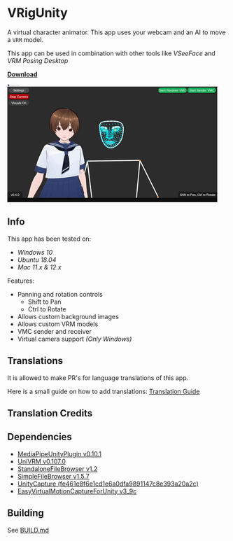 # VRigUnity
A virtual character animator. This app uses your webcam and an AI to move a `VRM` model.

This app can be used in combination with other tools like *VSeeFace* and *VRM Posing Desktop*

<a href="https://github.com/Kariaro/VRigUnity/releases/latest" target="blank"><b>Download</b></a>

![Example](.github/assets/videos/show0.gif)

## Info
This app has been tested on:
+ *Windows 10*
+ *Ubuntu 18.04*
+ *Mac 11.x & 12.x*

Features:
* Panning and rotation controls
  - Shift to Pan
  - Ctrl to Rotate
* Allows custom background images
* Allows custom VRM models
* VMC sender and receiver
* Virtual camera support *(Only Windows)*

## Translations
It is allowed to make PR's for language translations of this app.

Here is a small guide on how to add translations: [Translation Guide](./Assets/StreamingAssets/lang/README.md)

## Translation Credits


## Dependencies
+ [MediaPipeUnityPlugin v0.10.1](https://github.com/homuler/MediaPipeUnityPlugin)
+ [UniVRM v0.107.0](https://github.com/vrm-c/UniVRM)
+ [StandaloneFileBrowser v1.2](https://github.com/gkngkc/UnityStandaloneFileBrowser)
+ [SimpleFileBrowser v1.5.7](https://github.com/yasirkula/UnitySimpleFileBrowser)
+ [UnityCapture (fe461e8f6e1cd1e6a0dfa9891147c8e393a20a2c)](https://github.com/schellingb/UnityCapture)
+ [EasyVirtualMotionCaptureForUnity v3_9c](https://github.com/gpsnmeajp/EasyVirtualMotionCaptureForUnity)

## Building
See [BUILD.md](./BUILD.md)
